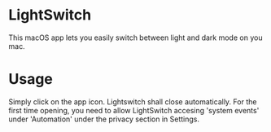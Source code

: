 # LightSwitch
This macOS app lets you easily switch between light and dark mode on you mac.
# Usage
Simply click on the app icon. Lightswitch shall close automatically.
For the first time opening, you need to allow LightSwitch accesing 'system events' under 'Automation' under the privacy section in Settings.
